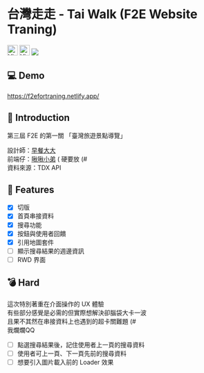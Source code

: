 # 台灣走走 - Tai Walk (F2E Website Traning)
<img
  src="https://img.shields.io/badge/Node-v14-brightgreen"
  height="24"
  alt="Viewer"
/>
<img
  src="https://img.shields.io/badge/license-MIT-blue"
  height="24"
  alt="Viewer"
/>
<img
  src="https://i.imgur.com/0IZi7QE.png"
/>

## 💻 Demo
https://f2efortraning.netlify.app/

## 📑 Introduction
第三屆 F2E 的第一關 「臺灣旅遊景點導覽」

設計師：<a href="https://2021.thef2e.com/users/6296427084285739247">早餐大大</a>
<br>
前端仔：<a href="https://github.com/a33068843">啾啾小弟</a> ( 硬要放 (#
<br>
資料來源：TDX API

## 🎉 Features
- [x] 切版
- [x] 首頁串接資料
- [x] 搜尋功能
- [x] 按鈕與使用者回饋
- [x] 引用地圖套件
- [ ] 顯示搜尋結果的週邊資訊
- [ ] RWD 界面

## 💣 Hard
這次特別著重在介面操作的 UX 體驗<br>
有些部分感覺是必需的但實際想解決卻腦袋大卡一波<br>
且果不其然在串接資料上也遇到的超卡關難題 (#<br>
我爛爛QQ<br>

- [ ] 點選搜尋結果後，記住使用者上一頁的搜尋資料
- [ ] 使用者可上一頁、下一頁先前的搜尋資料
- [ ] 想要引入圖片載入前的 Loader 效果
